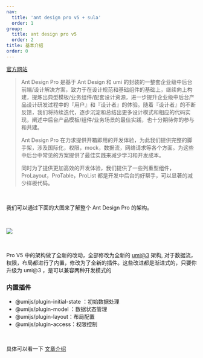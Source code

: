 ```yaml
---
nav:
  title: 'ant design pro v5 + sula'
  order: 1
group:
  title: ant design pro v5
  order: 2
title: 基本介绍
order: 0
---
```


[官方网站](https://beta-pro.ant.design/docs/getting-started-cn)

> Ant Design Pro 是基于 Ant Design 和 umi 的封装的一整套企业级中后台前端/设计解决方案，致力于在设计规范和基础组件的基础上，继续向上构建，提炼出典型模板/业务组件/配套设计资源，进一步提升企业级中后台产品设计研发过程中的『用户』和『设计者』的体验。随着『设计者』的不断反馈，我们将持续迭代，逐步沉淀和总结出更多设计模式和相应的代码实现，阐述中后台产品模板/组件/业务场景的最佳实践，也十分期待你的参与和共建。
>
> Ant Design Pro 在力求提供开箱即用的开发体验，为此我们提供完整的脚手架，涉及国际化，权限，mock，数据流，网络请求等各个方面。为这些中后台中常见的方案提供了最佳实践来减少学习和开发成本。
>
> 同时为了提供更加高效的开发体验，我们提供了一些列重型组件，ProLayout，ProTable，ProList 都是开发中后台的好帮手，可以显著的减少样板代码。

<br>

我们可以通过下面的大图来了解整个 Ant Design Pro 的架构。

<br>

![](https://gw.alipayobjects.com/zos/antfincdn/gjQQ3WuG8E/huitu1.svg)

<br>

Pro V5 中的架构做了全新的改动，全部修改为全新的 [umi@3](https://umijs.org/zh-CN/plugins/api) 架构, 对于数据流，权限，布局都进行了内置，修改为了全新的插件。这些改进都是渐进式的，只要你升级为 umi@3 ，是可以兼容两种开发模式的

### 内置插件

- @umijs/plugin-initial-state ：初始数据处理
- @umijs/plugin-model ：数据状态管理
- @umijs/plugin-layout：布局配置
- @umijs/plugin-access：权限控制

<br>

具体可以看一下 [文章介绍](https://github.com/ant-design/ant-design-pro/issues/6605)
